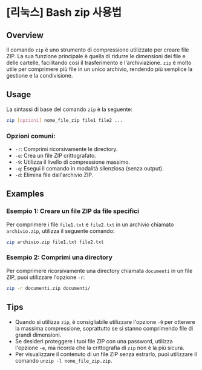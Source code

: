 # [리눅스] Bash zip 사용법

## Overview
Il comando `zip` è uno strumento di compressione utilizzato per creare file ZIP. La sua funzione principale è quella di ridurre le dimensioni dei file e delle cartelle, facilitando così il trasferimento e l'archiviazione. `zip` è molto utile per comprimere più file in un unico archivio, rendendo più semplice la gestione e la condivisione.

## Usage
La sintassi di base del comando `zip` è la seguente:

```bash
zip [opzioni] nome_file_zip file1 file2 ...
```

### Opzioni comuni:
- `-r`: Comprimi ricorsivamente le directory.
- `-e`: Crea un file ZIP crittografato.
- `-9`: Utilizza il livello di compressione massimo.
- `-q`: Esegui il comando in modalità silenziosa (senza output).
- `-d`: Elimina file dall'archivio ZIP.

## Examples
### Esempio 1: Creare un file ZIP da file specifici
Per comprimere i file `file1.txt` e `file2.txt` in un archivio chiamato `archivio.zip`, utilizza il seguente comando:

```bash
zip archivio.zip file1.txt file2.txt
```

### Esempio 2: Comprimi una directory
Per comprimere ricorsivamente una directory chiamata `documenti` in un file ZIP, puoi utilizzare l'opzione `-r`:

```bash
zip -r documenti.zip documenti/
```

## Tips
- Quando si utilizza `zip`, è consigliabile utilizzare l'opzione `-9` per ottenere la massima compressione, soprattutto se si stanno comprimendo file di grandi dimensioni.
- Se desideri proteggere i tuoi file ZIP con una password, utilizza l'opzione `-e`, ma ricorda che la crittografia di `zip` non è la più sicura.
- Per visualizzare il contenuto di un file ZIP senza estrarlo, puoi utilizzare il comando `unzip -l nome_file_zip.zip`.